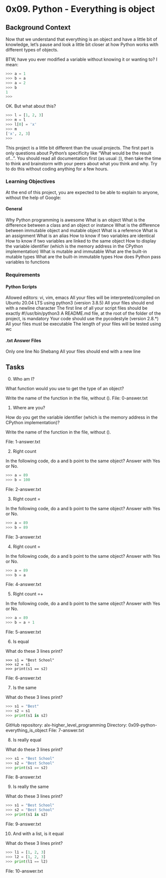 
# 0x09. Python - Everything is object

## Background Context

Now that we understand that everything is an object and have a little bit of knowledge, let’s pause and look a little bit closer at how Python works with different types of objects.

BTW, have you ever modified a variable without knowing it or wanting to? I mean:

```python
>>> a = 1
>>> b = a
>>> a = 2
>>> b
1
>>>
``` 

OK. But what about this?

```python
>>> l = [1, 2, 3]
>>> m = l
>>> l[0] = 'x'
>>> m
['x', 2, 3]
>>> 

```

This project is a little bit different than the usual projects. The first part is only questions about Python’s specificity like “What would be the result of…”. You should read all documentation first (as usual :)), then take the time to think and brainstorm with your peers about what you think and why. Try to do this without coding anything for a few hours.

### Learning Objectives

At the end of this project, you are expected to be able to explain to anyone, without the help of Google:

#### General

Why Python programming is awesome
What is an object
What is the difference between a class and an object or instance
What is the difference between immutable object and mutable object
What is a reference
What is an assignment
What is an alias
How to know if two variables are identical
How to know if two variables are linked to the same object
How to display the variable identifier (which is the memory address in the CPython implementation)
What is mutable and immutable
What are the built-in mutable types
What are the built-in immutable types
How does Python pass variables to functions

### Requirements

#### Python Scripts

Allowed editors: vi, vim, emacs
All your files will be interpreted/compiled on Ubuntu 20.04 LTS using python3 (version 3.8.5)
All your files should end with a newline character
The first line of all your script files should be exactly #!/usr/bin/python3
A README.md file, at the root of the folder of the project, is mandatory
Your code should use the pycodestyle (version 2.8.*)
All your files must be executable
The length of your files will be tested using wc

#### .txt Answer Files

Only one line
No Shebang
All your files should end with a new line

## Tasks

0. Who am I?

What function would you use to get the type of an object?

Write the name of the function in the file, without ().
File: 0-answer.txt
   
1. Where are you?

How do you get the variable identifier (which is the memory address in the CPython implementation)?

Write the name of the function in the file, without ().

File: 1-answer.txt
   
2. Right count

In the following code, do a and b point to the same object? Answer with Yes or No.

```python
>>> a = 89
>>> b = 100
```

File: 2-answer.txt
   
3. Right count =

In the following code, do a and b point to the same object? Answer with Yes or No.

```python
>>> a = 89
>>> b = 89
```

File: 3-answer.txt
   
4. Right count =

In the following code, do a and b point to the same object? Answer with Yes or No.

```python
>>> a = 89
>>> b = a
```

File: 4-answer.txt
   
5. Right count =+

In the following code, do a and b point to the same object? Answer with Yes or No.

```python
>>> a = 89
>>> b = a + 1
```

File: 5-answer.txt
   
6. Is equal

What do these 3 lines print?

```
>>> s1 = "Best School"
>>> s2 = s1
>>> print(s1 == s2)
```

File: 6-answer.txt
   
7. Is the same

What do these 3 lines print?

```python
>>> s1 = "Best"
>>> s2 = s1
>>> print(s1 is s2)
```

GitHub repository: alx-higher_level_programming
Directory: 0x09-python-everything_is_object
File: 7-answer.txt
   
8. Is really equal

What do these 3 lines print?

```python
>>> s1 = "Best School"
>>> s2 = "Best School"
>>> print(s1 == s2)
```

File: 8-answer.txt
   
9. Is really the same

What do these 3 lines print?

```python
>>> s1 = "Best School"
>>> s2 = "Best School"
>>> print(s1 is s2)
```

File: 9-answer.txt
   
10. And with a list, is it equal

What do these 3 lines print?

```python
>>> l1 = [1, 2, 3]
>>> l2 = [1, 2, 3] 
>>> print(l1 == l2)
```

File: 10-answer.txt
   
